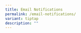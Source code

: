 ```yaml
---
title: Email Notifications
permalink: /email-notifications/
variant: tiptap
description: ""
---
```

